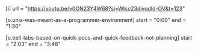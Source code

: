 [i]
url = "https://youtu.be/v0ON23Y4W68?si=Wlcc23divqdId-OV&t=123"

[o.unix-was-meant-as-a-programmer-environment]
start = "0:00"
end = "1:30"

[o.bell-labs-based-on-quick-pocs-and-quick-feedback-not-planning]
start = "2:03"
end = "3:46"